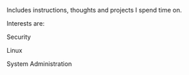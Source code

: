 Includes instructions, thoughts and projects I spend time on.

Interests are:

Security

Linux

System Administration

